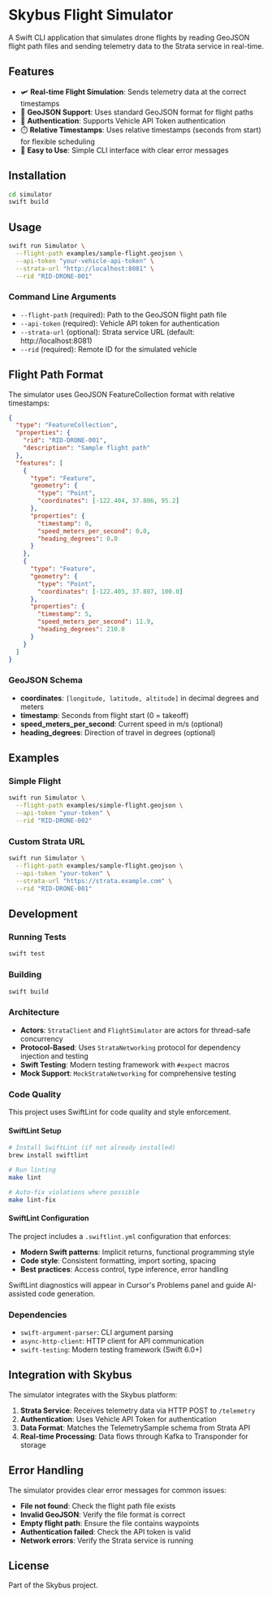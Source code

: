 # Skybus Flight Simulator

A Swift CLI application that simulates drone flights by reading GeoJSON flight path files and sending telemetry data to the Strata service in real-time.

## Features

- 🛩️ **Real-time Flight Simulation**: Sends telemetry data at the correct timestamps
- 📍 **GeoJSON Support**: Uses standard GeoJSON format for flight paths
- 🔐 **Authentication**: Supports Vehicle API Token authentication
- ⏱️ **Relative Timestamps**: Uses relative timestamps (seconds from start) for flexible scheduling
- 🚀 **Easy to Use**: Simple CLI interface with clear error messages

## Installation

```bash
cd simulator
swift build
```

## Usage

```bash
swift run Simulator \
  --flight-path examples/sample-flight.geojson \
  --api-token "your-vehicle-api-token" \
  --strata-url "http://localhost:8081" \
  --rid "RID-DRONE-001"
```

### Command Line Arguments

- `--flight-path` (required): Path to the GeoJSON flight path file
- `--api-token` (required): Vehicle API token for authentication
- `--strata-url` (optional): Strata service URL (default: http://localhost:8081)
- `--rid` (required): Remote ID for the simulated vehicle

## Flight Path Format

The simulator uses GeoJSON FeatureCollection format with relative timestamps:

```json
{
  "type": "FeatureCollection",
  "properties": {
    "rid": "RID-DRONE-001",
    "description": "Sample flight path"
  },
  "features": [
    {
      "type": "Feature",
      "geometry": {
        "type": "Point",
        "coordinates": [-122.404, 37.806, 95.2]
      },
      "properties": {
        "timestamp": 0,
        "speed_meters_per_second": 0.0,
        "heading_degrees": 0.0
      }
    },
    {
      "type": "Feature",
      "geometry": {
        "type": "Point",
        "coordinates": [-122.405, 37.807, 100.0]
      },
      "properties": {
        "timestamp": 5,
        "speed_meters_per_second": 11.9,
        "heading_degrees": 210.0
      }
    }
  ]
}
```

### GeoJSON Schema

- **coordinates**: `[longitude, latitude, altitude]` in decimal degrees and meters
- **timestamp**: Seconds from flight start (0 = takeoff)
- **speed_meters_per_second**: Current speed in m/s (optional)
- **heading_degrees**: Direction of travel in degrees (optional)

## Examples

### Simple Flight
```bash
swift run Simulator \
  --flight-path examples/simple-flight.geojson \
  --api-token "your-token" \
  --rid "RID-DRONE-002"
```

### Custom Strata URL
```bash
swift run Simulator \
  --flight-path examples/sample-flight.geojson \
  --api-token "your-token" \
  --strata-url "https://strata.example.com" \
  --rid "RID-DRONE-001"
```

## Development

### Running Tests
```bash
swift test
```

### Building
```bash
swift build
```

### Architecture
- **Actors**: `StrataClient` and `FlightSimulator` are actors for thread-safe concurrency
- **Protocol-Based**: Uses `StrataNetworking` protocol for dependency injection and testing
- **Swift Testing**: Modern testing framework with `#expect` macros
- **Mock Support**: `MockStrataNetworking` for comprehensive testing

### Code Quality

This project uses SwiftLint for code quality and style enforcement.

#### SwiftLint Setup

```bash
# Install SwiftLint (if not already installed)
brew install swiftlint

# Run linting
make lint

# Auto-fix violations where possible
make lint-fix
```

#### SwiftLint Configuration

The project includes a `.swiftlint.yml` configuration that enforces:
- **Modern Swift patterns**: Implicit returns, functional programming style
- **Code style**: Consistent formatting, import sorting, spacing
- **Best practices**: Access control, type inference, error handling

SwiftLint diagnostics will appear in Cursor's Problems panel and guide AI-assisted code generation.

### Dependencies
- `swift-argument-parser`: CLI argument parsing
- `async-http-client`: HTTP client for API communication
- `swift-testing`: Modern testing framework (Swift 6.0+)

## Integration with Skybus

The simulator integrates with the Skybus platform:

1. **Strata Service**: Receives telemetry data via HTTP POST to `/telemetry`
2. **Authentication**: Uses Vehicle API Token for authentication
3. **Data Format**: Matches the TelemetrySample schema from Strata API
4. **Real-time Processing**: Data flows through Kafka to Transponder for storage

## Error Handling

The simulator provides clear error messages for common issues:

- **File not found**: Check the flight path file exists
- **Invalid GeoJSON**: Verify the file format is correct
- **Empty flight path**: Ensure the file contains waypoints
- **Authentication failed**: Check the API token is valid
- **Network errors**: Verify the Strata service is running

## License

Part of the Skybus project.
